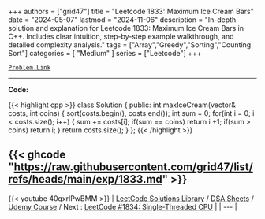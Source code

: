 
+++
authors = ["grid47"]
title = "Leetcode 1833: Maximum Ice Cream Bars"
date = "2024-05-07"
lastmod = "2024-11-06"
description = "In-depth solution and explanation for Leetcode 1833: Maximum Ice Cream Bars in C++. Includes clear intuition, step-by-step example walkthrough, and detailed complexity analysis."
tags = ["Array","Greedy","Sorting","Counting Sort"]
categories = [
    "Medium"
]
series = ["Leetcode"]
+++



[`Problem Link`](https://leetcode.com/problems/maximum-ice-cream-bars/description/)

---
**Code:**

{{< highlight cpp >}}
class Solution {
public:
    int maxIceCream(vector<int>& costs, int coins) {
        sort(costs.begin(), costs.end());
        int sum = 0;
        for(int i = 0; i < costs.size(); i++) {
            sum += costs[i];
            if(sum == coins)
                return i +1;
            if(sum > coins)
                return i;
        }
        return costs.size();
    }
};
{{< /highlight >}}

{{< ghcode "https://raw.githubusercontent.com/grid47/list/refs/heads/main/exp/1833.md" >}}
---
{{< youtube 40qxrlPwBMM >}}
| [LeetCode Solutions Library](https://grid47.xyz/leetcode/) / [DSA Sheets](https://grid47.xyz/sheets/) / [Udemy Course](https://grid47.xyz/courses/) / Next : [LeetCode #1834: Single-Threaded CPU](https://grid47.xyz/posts/leetcode-1834-single-threaded-cpu-solution/) |
| --- |
